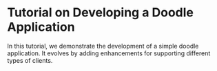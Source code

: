 # Tutorial on Developing a Doodle Application

In this tutorial, we demonstrate the development of a simple doodle
application. It evolves by adding enhancements for supporting different
types of clients.
